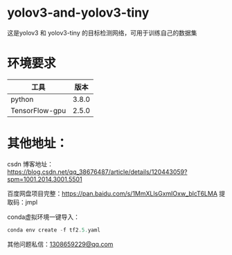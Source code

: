 # yolov3-and-yolov3-tiny
这是yolov3 和 yolov3-tiny 的目标检测网络，可用于训练自己的数据集

# 环境要求
工具   | 版本
-------- | -----
python  | 3.8.0
TensorFlow-gpu  | 2.5.0

# 其他地址：
csdn 博客地址： https://blog.csdn.net/qq_38676487/article/details/120443059?spm=1001.2014.3001.5501

百度网盘项目完整：https://pan.baidu.com/s/1MmXLlsGxmIOxw_blcT6LMA 提取码：jmpl


conda虚拟环境一键导入：

```javascript
conda env create -f tf2.5.yaml
```

其他问题私信：1308659229@qq.com

